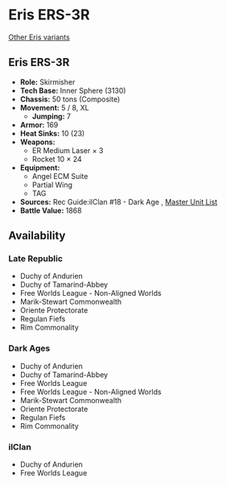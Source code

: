 # Eris ERS-3R 

[Other Eris variants](../eris.md) 

## Eris ERS-3R 

- **Role:** Skirmisher 
- **Tech Base:** Inner Sphere (3130) 
- **Chassis:** 50 tons (Composite) 
- **Movement:** 5 / 8, XL 
  - **Jumping:** 7 
- **Armor:** 169 
- **Heat Sinks:** 10 (23) 
- **Weapons:** 
  - ER Medium Laser × 3 
  - Rocket 10 × 24 
- **Equipment:** 
  - Angel ECM Suite 
  - Partial Wing 
  - TAG 
- **Sources:** Rec Guide:ilClan #18 - Dark Age , [Master Unit List](http://masterunitlist.info/Unit/Details/8252) 
- **Battle Value:** 1868 

## Availability 

### Late Republic 

- Duchy of Andurien 
- Duchy of Tamarind-Abbey 
- Free Worlds League - Non-Aligned Worlds 
- Marik-Stewart Commonwealth 
- Oriente Protectorate 
- Regulan Fiefs 
- Rim Commonality 

### Dark Ages 

- Duchy of Andurien 
- Duchy of Tamarind-Abbey 
- Free Worlds League 
- Free Worlds League - Non-Aligned Worlds 
- Marik-Stewart Commonwealth 
- Oriente Protectorate 
- Regulan Fiefs 
- Rim Commonality 

### ilClan 

- Duchy of Andurien 
- Free Worlds League 

